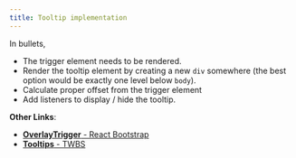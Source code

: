 ```yaml
---
title: Tooltip implementation
---
```


In bullets,

- The trigger element needs to be rendered.
- Render the tooltip element by creating a new `div` somewhere (the best option would be exactly one level below `body`).
- Calculate proper offset from the trigger element
- Add listeners to display / hide the tooltip.

**Other Links**:
- [**OverlayTrigger** - React Bootstrap](https://github.com/react-bootstrap/react-bootstrap/blob/master/src/OverlayTrigger.js)
- [**Tooltips** - TWBS](http://getbootstrap.com/javascript/#tooltips)
